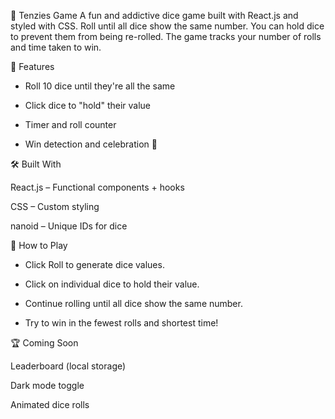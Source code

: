 🎲 Tenzies Game
A fun and addictive dice game built with React.js and styled with CSS. Roll until all dice show the same number. You can hold dice to prevent them from being re-rolled. The game tracks your number of rolls and time taken to win.

🚀 Features


- Roll 10 dice until they're all the same

- Click dice to "hold" their value

- Timer and roll counter

- Win detection and celebration 🎉

🛠️ Built With


React.js – Functional components + hooks

CSS – Custom styling

nanoid – Unique IDs for dice

🧠 How to Play


- Click Roll to generate dice values.

- Click on individual dice to hold their value.

- Continue rolling until all dice show the same number.

- Try to win in the fewest rolls and shortest time!

🏆 Coming Soon


Leaderboard (local storage)

Dark mode toggle

Animated dice rolls